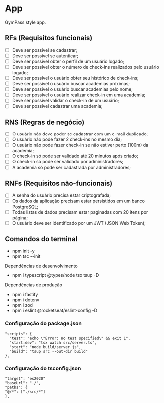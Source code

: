 # App

GymPass style app.

## RFs (Requisitos funcionais)

- [ ] Deve ser possível se cadastrar;
- [ ] Deve ser possível se autenticar;
- [ ] Deve ser possível obter o perfil de um usuário logado;
- [ ] Deve ser possível obter o número de check-ins realizados pelo usuário logado;
- [ ] Deve ser possível o usuário obter seu histórico de check-ins;
- [ ] Deve ser possível o usuário buscar academias próximas;
- [ ] Deve ser possível o usuário buscar academias pelo nome;
- [ ] Deve ser possível o usuário realizar check-in em uma academia;
- [ ] Deve ser possível validar o check-in de um usuário;
- [ ] Deve ser possível cadastrar uma academia;

## RNS (Regras de negócio)

- [ ] O usuário não deve poder se cadastrar com um e-mail duplicado;
- [ ] O usuário não pode fazer 2 check-ins no mesmo dia;
- [ ] O usuário não pode fazer check-in se não estiver perto (100m) da academia;
- [ ] O check-in só pode ser validado até 20 minutos após criado;
- [ ] O check-in só pode ser validado por administradores;
- [ ] A academia só pode ser cadastrada por administradores;

## RNFs (Requisitos não-funcionais)

- [ ] A senha do usuário precisa estar criptografada;
- [ ] Os dados da aplicação precisam estar persistidos em um banco PostgreSQL;
- [ ] Todas listas de dados precisam estar paginadas com 20 itens por página;
- [ ] O usuário deve ser identificado por um JWT (JSON Web Token);

## Comandos do terminal

- npm init -y
- npm tsc --init

Dependências de desenvolvimento

- npm i typescript @types/node tsx tsup -D

Dependências de produção

- npm i fastify
- npm i dotenv
- npm i zod
- npm i eslint @rocketseat/eslint-config -D

### Configuração do package.json

```
"scripts": {
  "test": "echo \"Error: no test specified\" && exit 1",
  "start:dev": "tsx watch src/server.ts",
  "start": "node build/server.js",
  "build": "tsup src --out-dir build"
},
```

### Configuração do tsconfig.json

```
"target": "es2020"
"baseUrl": "./",
"paths": {
"@/*": ["./src/*"]
},
```
